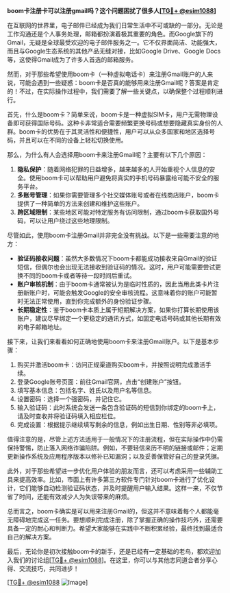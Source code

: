 **boom卡注册卡可以注册gmail吗？这个问题困扰了很多人[[TG💪+ @esim1088](https://t.me/s/esim1088)]**

在互联网的世界里，电子邮件已经成为我们日常生活中不可或缺的一部分。无论是工作沟通还是个人事务处理，邮箱都扮演着极其重要的角色。而Google旗下的Gmail，无疑是全球最受欢迎的电子邮件服务之一。它不仅界面简洁、功能强大，而且与Google生态系统的其他产品无缝对接，比如Google Drive、Google Docs等，这使得Gmail成为了许多人首选的邮箱服务。

然而，对于那些希望使用boom卡（一种虚拟电话卡）来注册Gmail账户的人来说，可能会遇到一些疑惑：boom卡是否真的能够用来注册Gmail呢？答案是肯定的！不过，在实际操作过程中，我们需要了解一些关键点，以确保整个过程顺利进行。

首先，什么是boom卡？简单来说，boom卡是一种虚拟SIM卡，用户无需物理设备即可获得国际号码。这种卡非常适合需要频繁更换号码或想要隐藏真实身份的人群。boom卡的优势在于其灵活性和便捷性，用户可以从众多国家和地区选择号码，并且可以在不同的设备上轻松切换使用。

那么，为什么有人会选择用boom卡来注册Gmail呢？主要有以下几个原因：

1. **隐私保护**：随着网络犯罪的日益增多，越来越多的人开始重视个人信息的安全。使用boom卡可以帮助用户避免将真实的手机号码暴露给可能不安全的服务平台。
2. **多账号管理**：如果你需要管理多个社交媒体账号或者在线商店账户，boom卡提供了一种简单的方法来创建和维护这些账户。
3. **跨区域限制**：某些地区可能对特定服务有访问限制，通过boom卡获取国外号码，可以让用户绕过这些地理限制。

尽管如此，使用boom卡注册Gmail并非完全没有挑战。以下是一些需要注意的地方：

- **验证码接收问题**：虽然大多数情况下boom卡都能成功接收来自Gmail的验证短信，但偶尔也会出现无法接收到验证码的情况。这时，用户可能需要尝试更换不同的boom卡或者等待一段时间后重试。
- **账户审核机制**：由于boom卡通常被认为是临时性质的，因此当用此类卡片注册新账户时，可能会触发Google的安全审核流程。这意味着你的账户可能暂时无法正常使用，直到你完成额外的身份验证步骤。
- **长期稳定性**：鉴于boom卡本质上属于短期解决方案，如果你打算长期使用该账户，建议尽早绑定一个更稳定的通讯方式，如固定电话号码或其他长期有效的电子邮箱地址。

接下来，让我们来看看如何正确地使用boom卡来注册Gmail账户。以下是基本步骤：

1. 购买并激活boom卡：访问正规渠道购买boom卡，并按照说明完成激活手续。
2. 登录Google账号页面：前往Gmail官网，点击“创建账户”按钮。
3. 填写基本信息：包括名字、姓氏以及用户名等信息。
4. 设置密码：选择一个强密码，并记住它。
5. 输入验证码：此时系统会发送一条包含验证码的短信到你绑定的boom卡上，请及时查收并将验证码填入相应栏位。
6. 完成设置：根据提示继续填写剩余的信息，例如出生日期、性别等非必填项。

值得注意的是，尽管上述方法适用于一般情况下的注册流程，但在实际操作中仍需保持警惕，防止落入网络诈骗陷阱。例如，不要轻信来历不明的链接或邮件；定期更新操作系统及应用程序版本以修补已知漏洞；以及妥善保管好自己的登录凭据。

此外，对于那些希望进一步优化用户体验的朋友而言，还可以考虑采用一些辅助工具来提高效率。比如，市面上有许多第三方软件专门针对boom卡进行了优化设计，它们能够自动检测验证码状态，并及时提醒用户输入结果。这样一来，不仅节省了时间，还能有效减少人为失误带来的麻烦。

总而言之，boom卡确实是可以用来注册Gmail的，但这并不意味着每个人都能毫无障碍地完成这一任务。要想顺利完成注册，除了掌握正确的操作技巧外，还需要具备一定的耐心和判断力。希望大家能够在实践中不断积累经验，最终找到最适合自己的解决方案。

最后，无论你是初次接触boom卡的新手，还是已经有一定基础的老鸟，都欢迎加入我们的讨论组[[TG💪+ @esim1088](https://t.me/s/esim1088)]。在这里，你可以与其他志同道合者分享心得、交流技巧，共同进步！

[[TG💪+ @esim1088](https://t.me/s/esim1088) ![Image](https://i.postimg.cc/4NQfJmqS/Snipaste-2025-05-13-00-14-12.png)]